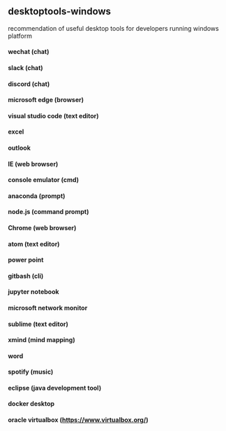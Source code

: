 ## desktoptools-windows
recommendation of useful desktop tools for developers running windows platform

#### wechat (chat)
#### slack (chat)
#### discord (chat)
#### microsoft edge (browser)
#### visual studio code (text editor)
#### excel
#### outlook
#### IE (web browser)
#### console emulator (cmd)
#### anaconda (prompt)
#### node.js (command prompt)
#### Chrome (web browser)
#### atom (text editor)
#### power point
#### gitbash (cli)
#### jupyter notebook
#### microsoft network monitor
#### sublime (text editor)
#### xmind (mind mapping)
#### word 
#### spotify (music)
#### eclipse (java development tool)
#### docker desktop
#### oracle virtualbox (https://www.virtualbox.org/)
